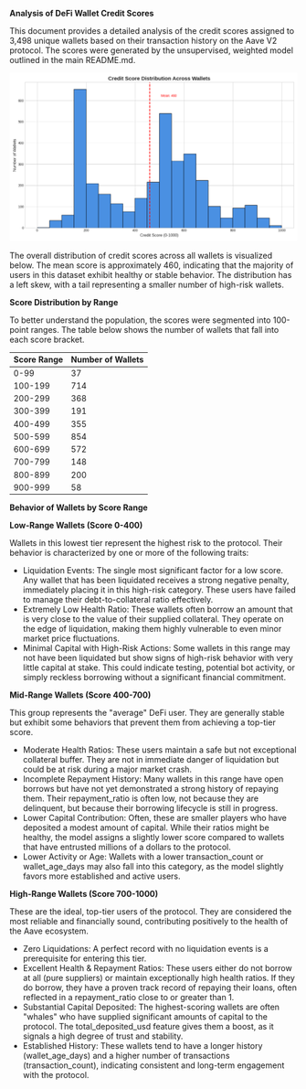 **Analysis of DeFi Wallet Credit Scores**

This document provides a detailed analysis of the credit scores assigned to 3,498 unique wallets based on their transaction history on the Aave V2 protocol. The scores were generated by the unsupervised, weighted model outlined in the main README.md.

![Score Distribution](analysis_results/score_distribution.png)


The overall distribution of credit scores across all wallets is visualized below. The mean score is approximately 460, indicating that the majority of users in this dataset exhibit healthy or stable behavior. The distribution has a left skew, with a tail representing a smaller number of high-risk wallets.

**Score Distribution by Range**

To better understand the population, the scores were segmented into 100-point ranges. The table below shows the number of wallets that fall into each score bracket.


| Score Range | Number of Wallets |
|-------------|-------------------|
| 0-99        | 37                |
| 100-199     | 714               |
| 200-299     | 368               |
| 300-399     | 191               |
| 400-499     | 355               |
| 500-599     | 854               |
| 600-699     | 572               |
| 700-799     | 148               |
| 800-899     | 200               |
| 900-999     | 58                |


**Behavior of Wallets by Score Range**
 
__Low-Range Wallets (Score 0-400)__

Wallets in this lowest tier represent the highest risk to the protocol. Their behavior is characterized by one or more of the following traits:
 * Liquidation Events: The single most significant factor for a low score. Any wallet that has been liquidated receives a strong negative penalty, immediately placing it in this high-risk category. These users have failed to manage their debt-to-collateral ratio effectively.
 * Extremely Low Health Ratio: These wallets often borrow an amount that is very close to the value of their supplied collateral. They operate on the edge of liquidation, making them highly vulnerable to even minor market price fluctuations.
 * Minimal Capital with High-Risk Actions: Some wallets in this range may not have been liquidated but show signs of high-risk behavior with very little capital at stake. This could indicate testing, potential bot activity, or simply reckless borrowing without a significant financial commitment.
   
**Mid-Range Wallets (Score 400-700)**

This group represents the "average" DeFi user. They are generally stable but exhibit some behaviors that prevent them from achieving a top-tier score.
 * Moderate Health Ratios: These users maintain a safe but not exceptional collateral buffer. They are not in immediate danger of liquidation but could be at risk during a major market crash.
 * Incomplete Repayment History: Many wallets in this range have open borrows but have not yet demonstrated a strong history of repaying them. Their repayment_ratio is often low, not because they are delinquent, but because their borrowing lifecycle is still in progress.
 * Lower Capital Contribution: Often, these are smaller players who have deposited a modest amount of capital. While their ratios might be healthy, the model assigns a slightly lower score compared to wallets that have entrusted millions of a dollars to the protocol.
 * Lower Activity or Age: Wallets with a lower transaction_count or wallet_age_days may also fall into this category, as the model slightly favors more established and active users.
   
**High-Range Wallets (Score 700-1000)**

These are the ideal, top-tier users of the protocol. They are considered the most reliable and financially sound, contributing positively to the health of the Aave ecosystem.
 * Zero Liquidations: A perfect record with no liquidation events is a prerequisite for entering this tier.
 * Excellent Health & Repayment Ratios: These users either do not borrow at all (pure suppliers) or maintain exceptionally high health ratios. If they do borrow, they have a proven track record of repaying their loans, often reflected in a repayment_ratio close to or greater than 1.
 * Substantial Capital Deposited: The highest-scoring wallets are often "whales" who have supplied significant amounts of capital to the protocol. The total_deposited_usd feature gives them a boost, as it signals a high degree of trust and stability.
 * Established History: These wallets tend to have a longer history (wallet_age_days) and a higher number of transactions (transaction_count), indicating consistent and long-term engagement with the protocol.
 

